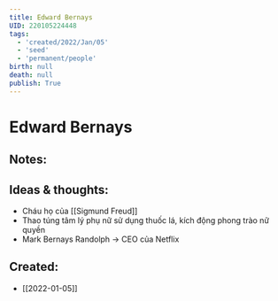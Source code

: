 ```yaml
---
title: Edward Bernays
UID: 220105224448
tags:
  - 'created/2022/Jan/05'
  - 'seed'
  - 'permanent/people'
birth: null
death: null
publish: True
---
```

# Edward Bernays

## Notes:


## Ideas & thoughts:
- Cháu họ của [[Sigmund Freud]]
- Thao túng tâm lý phụ nữ sử dụng thuốc lá, kích động phong trào nữ quyền
- Mark Bernays Randolph → CEO của Netflix
## Created:
- [[2022-01-05]]
